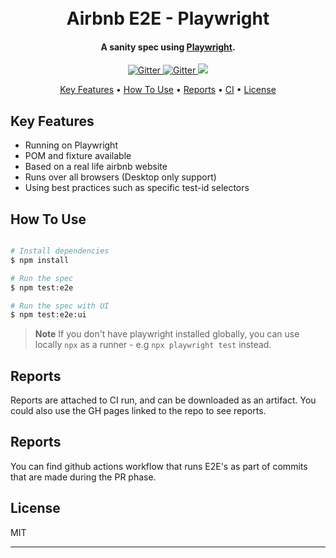 
<h1 align="center">
  <br>
  Airbnb E2E - Playwright
  <br>
</h1>

<h4 align="center">A sanity spec using <a href="https://playwright.dev" target="_blank">Playwright</a>.</h4>

<p align="center">
  <a href="https://badge.fury.io/js/node">
    <img src="https://badge.fury.io/js/node.svg"
         alt="Gitter">
  </a>

  <a href="https://badge.fury.io/js/playwright">
    <img src="https://badge.fury.io/js/playwright.svg"
         alt="Gitter">
  </a>
  
  <a href="https://feedback.io/to/rachelkosib@gmail.com">
      <img src="https://img.shields.io/badge/Feedback-%E2%98%BC-1EAEDB.svg">
  </a>
</p>

<p align="center">
  <a href="#key-features">Key Features</a> •
  <a href="#how-to-use">How To Use</a> •
  <a href="#download">Reports</a> •
  <a href="#download">CI</a> •
  <a href="#license">License</a>
</p>

## Key Features

* Running on Playwright
* POM and fixture available
* Based on a real life airbnb website  
* Runs over all browsers (Desktop only support)
* Using best practices such as specific test-id selectors

## How To Use



```bash

# Install dependencies
$ npm install

# Run the spec
$ npm test:e2e

# Run the spec with UI
$ npm test:e2e:ui
```

> **Note**
> If you don't have playwright installed globally, you can use locally `npx` as a runner - e.g `npx playwright test` instead.


## Reports 

Reports are attached to CI run, and can be downloaded as an artifact. 
You could also use the GH pages linked to the repo to see reports. 

## Reports 

You can find github actions workflow that runs E2E's as part of commits that are made during the PR phase.

## License

MIT

---
